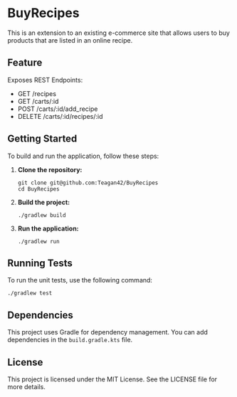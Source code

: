 # BuyRecipes

This is an extension to an existing e-commerce site that allows users to buy products that are listed in an online recipe.

## Feature

Exposes REST Endpoints:

- GET /recipes
- GET /carts/:id
- POST /carts/:id/add_recipe
- DELETE /carts/:id/recipes/:id

## Getting Started

To build and run the application, follow these steps:

1. **Clone the repository:**

   ```shell
   git clone git@github.com:Teagan42/BuyRecipes
   cd BuyRecipes
   ```

2. **Build the project:**

   ```shell
   ./gradlew build
   ```

3. **Run the application:**
   ```shell
   ./gradlew run
   ```

## Running Tests

To run the unit tests, use the following command:

```shell
./gradlew test
```

## Dependencies

This project uses Gradle for dependency management. You can add dependencies in the `build.gradle.kts` file.

## License

This project is licensed under the MIT License. See the LICENSE file for more details.

